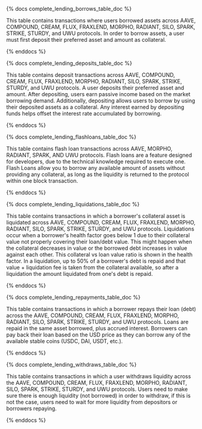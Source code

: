 {% docs complete_lending_borrows_table_doc %}

This table contains transactions where users borrowed assets across AAVE, COMPOUND, CREAM, FLUX, FRAXLEND, MORPHO, RADIANT, SILO, SPARK, STRIKE, STURDY, and UWU protocols. In order to borrow assets, a user must first deposit their preferred asset and amount as collateral.


{% enddocs %}

{% docs complete_lending_deposits_table_doc %}

This table contains deposit transactions across AAVE, COMPOUND, CREAM, FLUX, FRAXLEND, MORPHO, RADIANT, SILO, SPARK, STRIKE, STURDY, and UWU protocols. A user deposits their preferred asset and amount. After depositing, users earn passive income based on the market borrowing demand. Additionally, depositing allows users to borrow by using their deposited assets as a collateral. Any interest earned by depositing funds helps offset the interest rate accumulated by borrowing.

{% enddocs %}

{% docs complete_lending_flashloans_table_doc %}

This table contains flash loan transactions across AAVE, MORPHO, RADIANT, SPARK, AND UWU protocols. Flash loans are a feature designed for developers, due to the technical knowledge required to execute one. Flash Loans allow you to borrow any available amount of assets without providing any collateral, as long as the liquidity is returned to the protocol within one block transaction.  

{% enddocs %}

{% docs complete_lending_liquidations_table_doc %}

This table contains transactions in which a borrower's collateral asset is liquidated across AAVE, COMPOUND, CREAM, FLUX, FRAXLEND, MORPHO, RADIANT, SILO, SPARK, STRIKE, STURDY, and UWU protocols. Liquidations occur when a borrower's health factor goes below 1 due to their collateral value not properly covering their loan/debt value. This might happen when the collateral decreases in value or the borrowed debt increases in value against each other. This collateral vs loan value ratio is shown in the health factor. In a liquidation, up to 50% of a borrower's debt is repaid and that value + liquidation fee is taken from the collateral available, so after a liquidation the amount liquidated from one's debt is repaid. 

{% enddocs %}

{% docs complete_lending_repayments_table_doc %}

This table contains transactions in which a borrower repays their loan (debt) across the AAVE, COMPOUND, CREAM, FLUX, FRAXLEND, MORPHO, RADIANT, SILO, SPARK, STRIKE, STURDY, and UWU protocols.  Loans are repaid in the same asset borrowed, plus accrued interest. Borrowers can pay back their loan based on the USD price as they can borrow any of the available stable coins (USDC, DAI, USDT, etc.).

{% enddocs %}

{% docs complete_lending_withdraws_table_doc %}

This table contains transactions in which a user withdraws liquidity across the AAVE, COMPOUND, CREAM, FLUX, FRAXLEND, MORPHO, RADIANT, SILO, SPARK, STRIKE, STURDY, and UWU protocols. Users need to make sure there is enough liquidity (not borrowed) in order to withdraw, if this is not the case, users need to wait for more liquidity from depositors or borrowers repaying.

{% enddocs %}